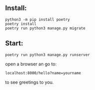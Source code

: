 ## Install:
```
python3 -m pip install poetry
poetry install
poetry run python3 manage.py migrate
```

## Start:
```
poetry run python3 manage.py runserver
```
open a browser an go to:
```
localhost:8000/hello?name=yourname
```

to see greetings to you.
